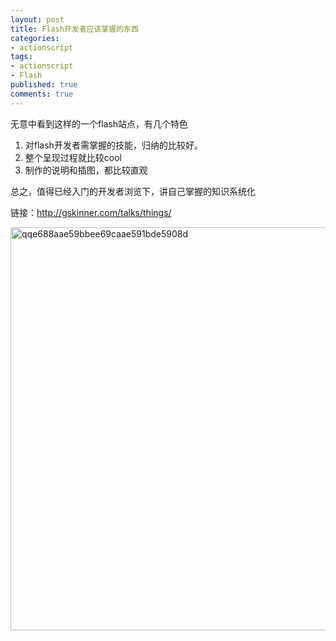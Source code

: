 ```yaml
---
layout: post
title: Flash开发者应该掌握的东西
categories:
- actionscript
tags:
- actionscript
- Flash
published: true
comments: true
---
```

<p>无意中看到这样的一个flash站点，有几个特色
<ol>
	<li>对flash开发者需掌握的技能，归纳的比较好。</li>
	<li>整个呈现过程就比较cool</li>
	<li>制作的说明和插图，都比较直观</li>
</ol>
总之，值得已经入门的开发者浏览下，讲自己掌握的知识系统化</p>

<p>链接：<a href="http://gskinner.com/talks/things/" target="_blank">http://gskinner.com/talks/things/</a></p>

<p><img class="alignnone size-full wp-image-501" title="qqe688aae59bbee69caae591bde5908d" src="http://www.fireyang.com/blog/wp-content/uploads/2009/06/qqe688aae59bbee69caae591bde5908d.jpg" alt="qqe688aae59bbee69caae591bde5908d" width="746" height="645" /></p>
